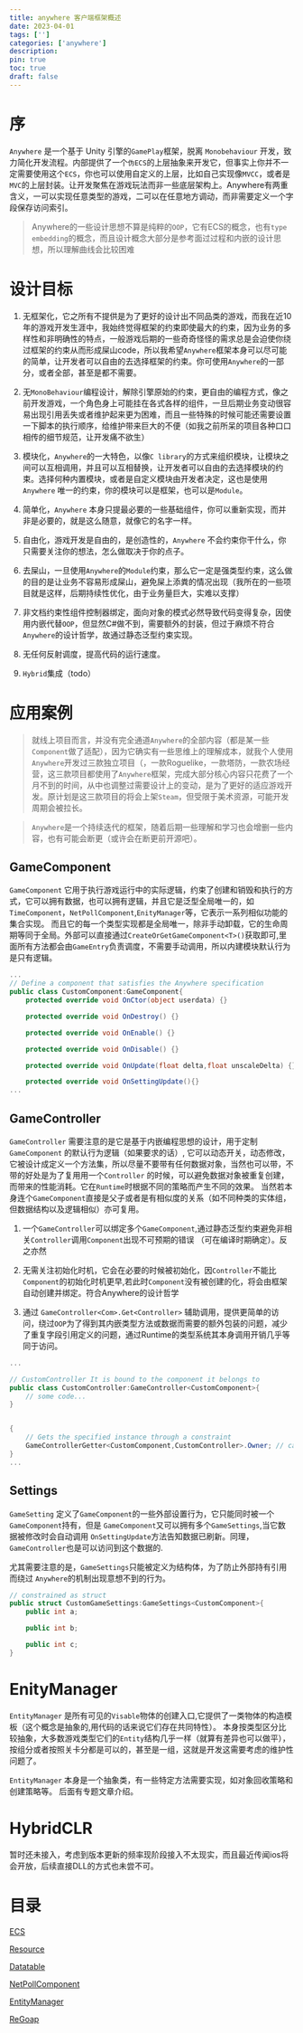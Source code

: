 ```yaml
---
title: anywhere 客户端框架概述
date: 2023-04-01
tags: ['']
categories: ['anywhere']
description: 
pin: true
toc: true
draft: false
---
```




# 序

`Anywhere` 是一个基于 Unity 引擎的`GamePlay`框架，脱离 `Monobehaviour` 开发，致力简化开发流程。内部提供了一个`伪ECS`的上层抽象来开发它，但事实上你并不一定需要使用这个`ECS`，你也可以使用自定义的上层，比如自己实现像`MVCC`，或者是`MVC`的上层封装。让开发聚焦在游戏玩法而非一些底层架构上。Anywhere有两重含义，一可以实现任意类型的游戏，二可以在任意地方调动，而非需要定义一个字段保存访问索引。

> Anywhere的一些设计思想不算是纯粹的`OOP`，它有ECS的概念，也有`type embedding`的概念，而且设计概念大部分是参考面过过程和内嵌的设计思想，所以理解曲线会比较困难


# 设计目标

1. 无框架化，它之所有不提供是为了更好的设计出不同品类的游戏，而我在近10年的游戏开发生涯中，我始终觉得框架的约束即使最大的约束，因为业务的多样性和非明确性的特点，一般游戏后期的一些奇奇怪怪的需求总是会迫使你绕过框架的约束从而形成屎山code，所以我希望`Anywhere`框架本身可以尽可能的简单，让开发者可以自由的去选择框架的约束。你可使用`Anywhere`的一部分，或者全部，甚至是都不需要。

2. 无`MonoBehaviour`编程设计，解除引擎原始的约束，更自由的编程方式，像之前开发游戏，一个角色身上可能挂在各式各样的组件，一旦后期业务变动很容易出现引用丢失或者维护起来更为困难，而且一些特殊的时候可能还需要设置一下脚本的执行顺序，给维护带来巨大的不便（如我之前所呆的项目各种口口相传的细节规范，让开发痛不欲生） 

3. 模块化，`Anywhere`的一大特色，以像`C library`的方式来组织模块，让模块之间可以互相调用，并且可以互相替换，让开发者可以自由的去选择模块的约束。选择何种内置模块，或者是自定义模块由开发者决定，这也是使用 `Anywhere` 唯一的约束，你的模块可以是框架，也可以是`Module`。

4. 简单化，`Anywhere` 本身只提最必要的一些基础组件，你可以重新实现，而并非是必要的，就是这么随意，就像它的名字一样。

5. 自由化，游戏开发是自由的，是创造性的，`Anywhere` 不会约束你干什么，你只需要关注你的想法，怎么做取决于你的点子。

6. 去屎山，一旦使用`Anywhere`的`Module`约束，那么它一定是强类型约束，这么做的目的是让业务不容易形成屎山，避免屎上添粪的情况出现（我所在的一些项目就是这样，后期持续性优化，由于业务量巨大，实难以支撑）

7. 非文档约束性组件控制器绑定，面向对象的模式必然导致代码变得复杂，因使用内嵌代替`OOP`，但显然C#做不到，需要额外的封装，但过于麻烦不符合`Anywhere`的设计哲学，故通过静态泛型约束实现。

8. 无任何反射调度，提高代码的运行速度。

9. `Hybrid`集成（todo）


<!--more-->



# 应用案例


> 就线上项目而言，并没有完全通道`Anywhere`的全部内容（都是某一些`Component`做了适配），因为它确实有一些思维上的理解成本，就我个人使用`Anywhere`开发过三款独立项目（，一款Roguelike，一款塔防，一款农场经营，这三款项目都使用了`Anywhere`框架，完成大部分核心内容只花费了一个月不到的时间，从中也调整过需要设计上的变动，是为了更好的适应游戏开发。原计划是这三款项目的将会上架`Steam`，但受限于美术资源，可能开发周期会被拉长。

> `Anywhere`是一个持续迭代的框架，随着后期一些理解和学习也会增删一些内容，也有可能会断更（或许会在断更前开源吧）。


## GameComponent

`GameComponent` 它用于执行游戏运行中的实际逻辑，约束了创建和销毁和执行的方式，它可以拥有数据，也可以拥有逻辑，并且它是泛型全局唯一的，如`TimeComponent`，`NetPollComponent`,`EnityManager`等，它表示一系列相似功能的集合实现。 而且它的每一个类型实现都是全局唯一，除非手动卸载，它的生命周期等同于全局。外部可以直接通过`CreateOrGetGameComponent<T>()`获取即可,里面所有方法都会由`GameEntry`负责调度，不需要手动调用，所以内建模块默认行为是只有逻辑。

```csharp
...
// Define a component that satisfies the Anywhere specification
public class CustomComponent:GameComponent{
    protected override void OnCtor(object userdata) {}

    protected override void OnDestroy() {}

    protected override void OnEnable() {}

    protected override void OnDisable() {}

    protected override void OnUpdate(float delta,float unscaleDelta) {}

    protected override void OnSettingUpdate(){}
...
```

## GameController
`GameController` 需要注意的是它是基于内嵌编程思想的设计，用于定制`GameComponent` 的默认行为逻辑（如果要求的话）, 它可以动态开关，动态修改，它被设计成定义一个方法集，所以尽量不要带有任何数据对象，当然也可以带，不带的好处是为了复用用一个`Controller` 的时候，可以避免数据对象被重复创建，而带来的性能消耗。它在`Runtime`时根据不同的策略而产生不同的效果。 当然若本身连个`GameComponent`直接是父子或者是有相似度的关系（如不同种类的实体组，但数据结构以及逻辑相似）亦可复用。

1. 一个`GameController`可以绑定多个`GameComponent`,通过静态泛型约束避免非相关`Controller`调用`Component`出现不可预期的错误 （可在编译时期确定）。反之亦然

2. 无需关注初始化时机，它会在必要的时候被初始化，因`Controller`不能比`Component`的初始化时机更早,若此时`Component`没有被创建的化，将会由框架自动创建并绑定。符合Anywhere的设计哲学

3. 通过 `GameController<Com>.Get<Controller>` 辅助调用，提供更简单的访问，绕过`OOP`为了得到其内嵌类型方法或数据而需要的额外包装的问题，减少了重复字段引用定义的问题，通过Runtime的类型系统其本身调用开销几乎等同于访问。

```csharp
...

// CustomController It is bound to the component it belongs to
public class CustomController:GameController<CustomComponent>{
    // some code...
}


{
    // Gets the specified instance through a constraint
    GameControllerGetter<CustomComponent,CustomController>.Owner; // call custom controller. Owner == CustomComponent
}
...
```


## Settings

`GameSetting` 定义了`GameComponent`的一些外部设置行为，它只能同时被一个`GameComponent`持有，但是 `GameComponent`又可以拥有多个`GameSettings`,当它数据被修改时会自动调用 `OnSettingUpdate`方法告知数据已刷新。同理，`GameController`也是可以访问到这个数据的.

尤其需要注意的是，`GameSettings`只能被定义为结构体，为了防止外部持有引用而绕过 `Anywhere`的机制出现意想不到的行为。

```csharp
// constrained as struct
public struct CustomGameSettings:GameSettings<CustomComponent>{
    public int a;

    public int b;

    public int c;
}
```


# EnityManager

`EntityManager` 是所有可见的`Visable`物体的创建入口,它提供了一类物体的构造模板（这个概念是抽象的,用代码的话来说它们存在共同特性）。
本身按类型区分比较抽象，大多数游戏类型它们的`Entity`结构几乎一样（就算有差异也可以做平），按组分或者按照关卡分都是可以的，甚至是一组，这就是开发这需要考虑的维护性问题了。

`EntityManager` 本身是一个抽象类，有一些特定方法需要实现，如对象回收策略和创建策略等。 后面有专题文章介绍。


# HybridCLR

暂时还未接入，考虑到版本更新的频率现阶段接入不太现实，而且最近传闻ios将会开放，后续直接DLL的方式也未尝不可。


# 目录

[ECS](/post/anywhere/1)

[Resource](/post/anywhere/2)

[Datatable](/post/anywhere/3)

[NetPollComponent](/post/anywhere/4)

[EntityManager](/post/anywhere/5)

[ReGoap](/post/anywhere/6)


